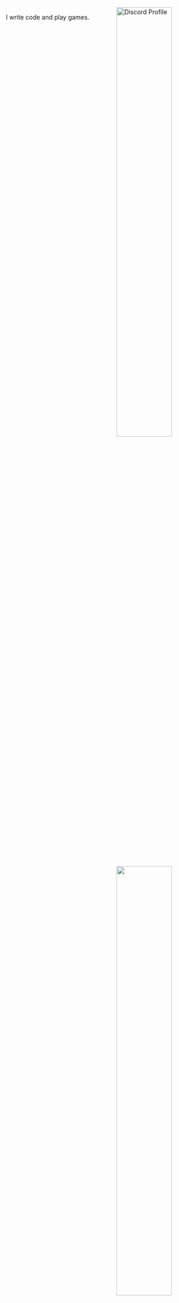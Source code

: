 <a href="https://discord.com/users/451442660490739722" target="_blank">
  <img src="https://lanyard.cnrad.dev/api/451442660490739722?bg=000" alt="Discord Profile" align="right" width="50%" />
</a>

<img src="https://github-readme-stats.vercel.app/api/top-langs/?username=Adhiraj10&exclude_repo=Basic-Static-Webpage,TSEC-HACKS-2022&theme=midnight-purple&layout=compact" width="50%" align="right">

I write code and play games.
